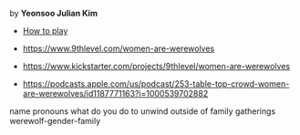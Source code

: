 by **Yeonsoo Julian Kim** 

- [How to play](https://www.youtube.com/watch?v=57cFVzb80Q0)

- https://www.9thlevel.com/women-are-werewolves

- https://www.kickstarter.com/projects/9thlevel/women-are-werewolves
- https://podcasts.apple.com/us/podcast/253-table-top-crowd-women-are-werewolves/id1187771163?i=1000539702882

name
pronouns
what do you do to unwind outside of family gatherings
werewolf-gender-family